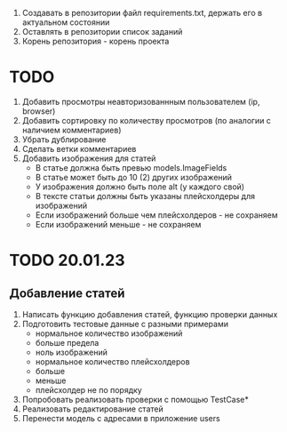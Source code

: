 1. Создавать в репозитории файл requirements.txt, держать его в актуальном состоянии
2. Оставлять в репозитории список заданий
3. Корень репозитория - корень проекта

# TODO

1. Добавить просмотры неавторизованнным пользователем (ip, browser)
2. Добавить сортировку по количеству просмотров (по аналогии с наличием комментариев)
3. Убрать дублирование
4. Сделать ветки комментариев
5. Добавить изображения для статей
    * В статье должна быть превью models.ImageFields
    * В статье может быть до 10 (2) других изображений
    * У изображения должно быть поле alt (у каждого свой)
    * В тексте статьи должны быть указаны плейсхолдеры для изображений
    * Если изображений больше чем плейсхолдеров - не сохраняем
    * Если изображений меньше - не сохраняем

# TODO 20.01.23

## Добавление статей
1. Написать функцию добавления статей, функцию проверки данных
2. Подготовить тестовые данные с разными примерами
   * нормальное количество изображений
   * больше предела
   * ноль изображений
   * нормальное количество плейсхолдеров
   * больше
   * меньше
   * плейсхолдер не по порядку
3. Попробовать реализовать проверки с помощью TestCase*
4. Реализовать редактирование статей
5. Перенести модель с адресами в приложение users